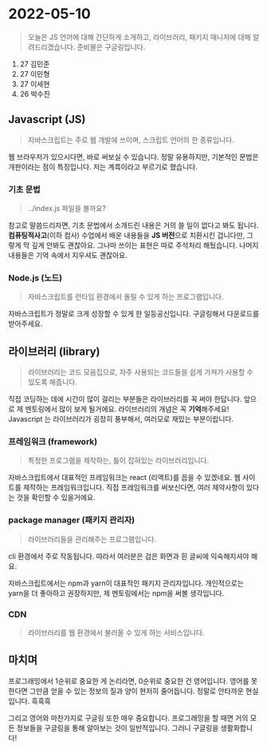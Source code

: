 # 2022-05-10

> 오늘은 JS 언어에 대해 간단하게 소개하고, 라이브러리, 패키지 매니저에 대해 알려드리겠습니다. 준비물은 구글링입니다.

1. 27 김민준
2. 27 이민형
3. 27 이세현
4. 26 박수진

## Javascript (JS)

> 자바스크립트는 주로 웹 개발에 쓰이며, 스크립트 언어의 한 종류입니다.

웹 브라우저가 있으시다면, 바로 써보실 수 있습니다.
정말 유용하지만, 기본적인 문법은 개판이라는 점이 특징입니다. 저는 계륵이라고 부르기로 했습니다.

### 기초 문법

> ../index.js 파일을 볼까요?

참고로 말씀드리자면, 기초 문법에서 소개드린 내용은 거의 쓸 일이 없다고 봐도 됩니다. **컴퓨팅적사고**(이하 컴사) 수업에서 배운 내용들을 **JS 버전**으로 치환시킨 겁니다만, 그렇게 막 깊게 안봐도 괜찮아요. 그나마 쓰이는 표현은 따로 주석처리 해뒀습니다. 나머지 내용들은 기억 속에서 지우셔도 괜찮아요.

### Node.js (노드)

> 자바스크립트를 런타임 환경에서 돌릴 수 있게 하는 프로그램입니다.

자바스크립트가 정말로 크게 성장할 수 있게 한 일등공신입니다. 구글링해서 다운로드를 받아주세요.

## 라이브러리 (library)

> 라이브러리는 코드 모음집으로, 자주 사용되는 코드들을 쉽게 가져가 사용할 수 있도록 해줍니다.

직접 코딩하는 데에 시간이 많이 걸리는 부분들은 라이브러리를 꼭 써야 한답니다. 앞으로 제 멘토링에서 많이 보게 될거에요. 라이브러리의 개념은 꼭 **기억**해주세요! Javascript 는 라이브러리가 굉장히 풍부해서, 여러모로 재밌는 부분이랍니다.

### 프레임워크 (framework)

> 특정한 프로그램을 제작하는, 틀이 잡혀있는 라이브러리입니다.

자바스크립트에서 대표적인 프레임워크는 react (리액트)를 꼽을 수 있겠네요. 웹 사이트를 제작하는 프레임워크입니다. 직접 프레임워크를 써보신다면, 여러 제약사항이 있다는 것을 확인할 수 있을거에요.

### package manager (패키지 관리자)

> 라이브러리들을 관리해주는 프로그램입니다.

cli 환경에서 주로 작동됩니다. 따라서 여러분은 검은 화면과 흰 글씨에 익숙해지셔야 해요.

자바스크립트에서는 npm과 yarn이 대표적인 패키지 관리자입니다. 개인적으로는 yarn을 더 좋아하고 권장하지만, 제 멘토링에서는 npm을 써볼 생각입니다.

### CDN

> 라이브러리를 웹 환경에서 불러올 수 있게 하는 서비스입니다.


## 마치며

프로그래밍에서 1순위로 중요한 게 논리라면, 0순위로 중요한 건 영어입니다. 영어를 못한다면 그만큼 얻을 수 있는 정보의 질과 양이 현저히 줄어듭니다. 정말로 안타까운 현실입니다. 흑흑흑

그리고 영어와 마찬가지로 구글링 또한 매우 중요합니다. 프로그래밍을 할 때면 거의 모든 정보들을 구글링을 통해 알아보는 것이 일반적입니다. 그러니 구글링을 생활화합니다!


